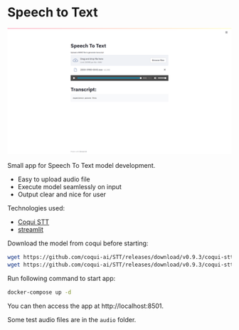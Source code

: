 # Speech to Text

![app frontend](./images/STT_app.png)

Small app for Speech To Text model development.

- Easy to upload audio file
- Execute model seamlessly on input
- Output clear and nice for user

Technologies used:

- [Coqui STT](https://github.com/coqui-ai/STT)
- [streamlit](https://github.com/streamlit/streamlit)

Download the model from coqui before starting:

```bash
wget https://github.com/coqui-ai/STT/releases/download/v0.9.3/coqui-stt-0.9.3-models.pbmm
wget https://github.com/coqui-ai/STT/releases/download/v0.9.3/coqui-stt-0.9.3-models.scorer
```

Run following command to start app:

```bash
docker-compose up -d
```

You can then access the app at http://localhost:8501.

Some test audio files are in the `audio` folder.

